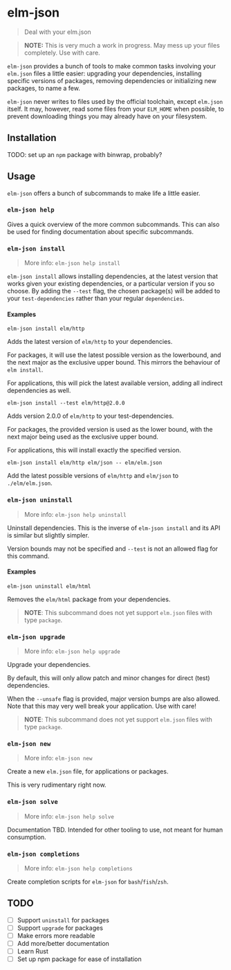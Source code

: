 # elm-json
> Deal with your elm.json

> **NOTE:** This is very much a work in progress. May mess up your files
> completely. Use with care.

`elm-json` provides a bunch of tools to make common tasks involving your
`elm.json` files a little easier: upgrading your dependencies, installing
specific versions of packages, removing dependencies or initializing new
packages, to name a few.

`elm-json` never writes to files used by the official toolchain, except
`elm.json` itself. It may, however, read some files from your `ELM_HOME` when
possible, to prevent downloading things you may already have on your filesystem.

## Installation

TODO: set up an `npm` package with binwrap, probably?

## Usage

`elm-json` offers a bunch of subcommands to make life a little easier.

### `elm-json help`

Gives a quick overview of the more common subcommands. This can also be used for
finding documentation about specific subcommands.

### `elm-json install`

> More info: `elm-json help install`

`elm-json install` allows installing dependencies, at the latest version that
works given your existing dependencies, or a particular version if you so
choose. By adding the `--test` flag, the chosen package(s) will be added to your
`test-dependencies` rather than your regular `dependencies`.

#### Examples

```
elm-json install elm/http
```

Adds the latest version of `elm/http` to your dependencies.

For packages, it will use the latest possible version as the lowerbound, and the
next major as the exclusive upper bound. This mirrors the behaviour of `elm
install`.

For applications, this will pick the latest available version, adding all
indirect dependencies as well.


```
elm-json install --test elm/http@2.0.0
```

Adds version 2.0.0 of `elm/http` to your test-dependencies.

For packages, the provided version is used as the lower bound, with the next
major being used as the exclusive upper bound.

For applications, this will install exactly the specified version.

```
elm-json install elm/http elm/json -- elm/elm.json
```

Add the latest possible versions of `elm/http` and `elm/json` to
`./elm/elm.json`.

### `elm-json uninstall`

> More info: `elm-json help uninstall`

Uninstall dependencies. This is the inverse of `elm-json install` and its API is
similar but slightly simpler.

Version bounds may not be specified and `--test` is not an allowed flag for this
command.

#### Examples

```
elm-json uninstall elm/html
```

Removes the `elm/html` package from your dependencies.

> **NOTE**: This subcommand does not yet support `elm.json` files with type
> `package`.

### `elm-json upgrade`

> More info: `elm-json help upgrade`

Upgrade your dependencies.

By default, this will only allow patch and minor changes for direct (test) dependencies.

When the `--unsafe` flag is provided, major version bumps are also allowed. Note
that this may very well break your application. Use with care!

> **NOTE**: This subcommand does not yet support `elm.json` files with type
> `package`.

### `elm-json new`

> More info: `elm-json new`

Create a new `elm.json` file, for applications or packages.

This is very rudimentary right now.

### `elm-json solve`

> More info: `elm-json help solve`

Documentation TBD. Intended for other tooling to use, not meant for human consumption.

### `elm-json completions`

> More info: `elm-json help completions`

Create completion scripts for `elm-json` for `bash`/`fish`/`zsh`.

## TODO

- [ ] Support `uninstall` for packages
- [ ] Support `upgrade` for packages
- [ ] Make errors more readable
- [ ] Add more/better documentation
- [ ] Learn Rust
- [ ] Set up npm package for ease of installation
